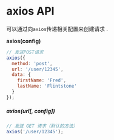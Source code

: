 # axios API

可以通过向`axios`传递相关配置来创建请求 .

**axios\(config\)**

```js
// 发送POST请求
axios({
  method: 'post',
  url: '/user/12345',
  data: {
    firstName: 'Fred',
    lastName: 'Flintstone'
  }
});
```

##### axios\(url\[, config\]\)

```js
// 发送 GET 请求（默认的方法）
axios('/user/12345');
```



